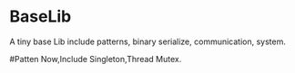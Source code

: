 # BaseLib
A tiny base Lib include patterns, binary serialize, communication, system.

#Patten
Now,Include Singleton,Thread Mutex.

